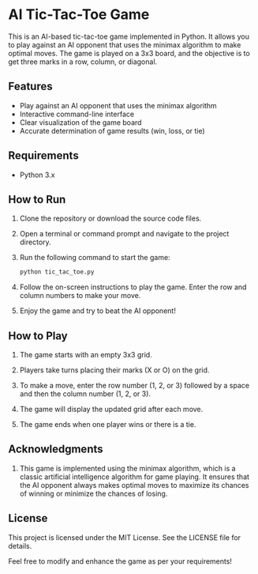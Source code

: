 # AI Tic-Tac-Toe Game

This is an AI-based tic-tac-toe game implemented in Python. It allows you to play against an AI opponent that uses the minimax algorithm to make optimal moves. The game is played on a 3x3 board, and the objective is to get three marks in a row, column, or diagonal.

## Features

- Play against an AI opponent that uses the minimax algorithm
- Interactive command-line interface
- Clear visualization of the game board
- Accurate determination of game results (win, loss, or tie)

## Requirements

- Python 3.x

## How to Run

1. Clone the repository or download the source code files.

2. Open a terminal or command prompt and navigate to the project directory.

3. Run the following command to start the game:

   ```bash
   python tic_tac_toe.py


1. Follow the on-screen instructions to play the game. Enter the row and column numbers to make your move.

2. Enjoy the game and try to beat the AI opponent!

## How to Play

1. The game starts with an empty 3x3 grid.

2. Players take turns placing their marks (X or O) on the grid.

3. To make a move, enter the row number (1, 2, or 3) followed by a space and then the column number (1, 2, or 3).

4. The game will display the updated grid after each move.

5. The game ends when one player wins or there is a tie.

## Acknowledgments

1. This game is implemented using the minimax algorithm, which is a classic artificial intelligence algorithm for game playing. It ensures that the AI opponent always makes optimal moves to maximize its chances of winning or minimize the chances of losing.

## License
This project is licensed under the MIT License. See the LICENSE file for details.

Feel free to modify and enhance the game as per your requirements!
